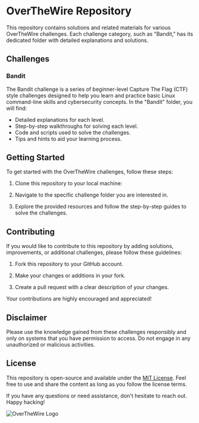 # OverTheWire Repository

This repository contains solutions and related materials for various OverTheWire challenges. Each challenge category, such as "Bandit," has its dedicated folder with detailed explanations and solutions.

## Challenges

### Bandit

The Bandit challenge is a series of beginner-level Capture The Flag (CTF) style challenges designed to help you learn and practice basic Linux command-line skills and cybersecurity concepts. In the "Bandit" folder, you will find:

- Detailed explanations for each level.
- Step-by-step walkthroughs for solving each level.
- Code and scripts used to solve the challenges.
- Tips and hints to aid your learning process.

## Getting Started

To get started with the OverTheWire challenges, follow these steps:

1. Clone this repository to your local machine:


2. Navigate to the specific challenge folder you are interested in.

3. Explore the provided resources and follow the step-by-step guides to solve the challenges.

## Contributing

If you would like to contribute to this repository by adding solutions, improvements, or additional challenges, please follow these guidelines:

1. Fork this repository to your GitHub account.

2. Make your changes or additions in your fork.

3. Create a pull request with a clear description of your changes.

Your contributions are highly encouraged and appreciated!

## Disclaimer

Please use the knowledge gained from these challenges responsibly and only on systems that you have permission to access. Do not engage in any unauthorized or malicious activities.

## License

This repository is open-source and available under the [MIT License](LICENSE). Feel free to use and share the content as long as you follow the license terms.

If you have any questions or need assistance, don't hesitate to reach out. Happy hacking!

![OverTheWire Logo](https://www.overthewire.org/assets/logo.png)
